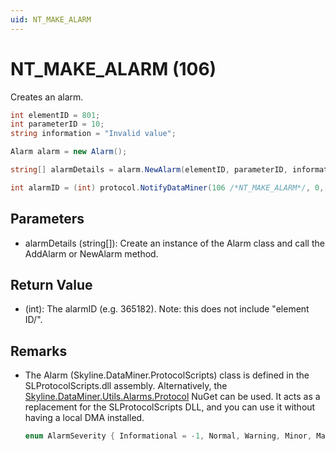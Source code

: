 ```yaml
---
uid: NT_MAKE_ALARM
---
```


# NT_MAKE_ALARM (106)

Creates an alarm.

```csharp
int elementID = 801;
int parameterID = 10;
string information = "Invalid value";

Alarm alarm = new Alarm();

string[] alarmDetails = alarm.NewAlarm(elementID, parameterID, information, AlarmSeverity.WARNING.ToString());

int alarmID = (int) protocol.NotifyDataMiner(106 /*NT_MAKE_ALARM*/, 0, alarmDetails);
```

## Parameters

- alarmDetails (string[]): Create an instance of the Alarm class and call the AddAlarm or NewAlarm method.

## Return Value

- (int): The alarmID (e.g. 365182). Note: this does not include "element ID/".

## Remarks

- The Alarm (Skyline.DataMiner.ProtocolScripts) class is defined in the SLProtocolScripts.dll assembly. Alternatively, the [Skyline.DataMiner.Utils.Alarms.Protocol](https://www.nuget.org/packages/Skyline.DataMiner.Utils.Alarms.Protocol) NuGet can be used. It acts as a replacement for the SLProtocolScripts DLL, and you can use it without having a local DMA installed.

  ```csharp
  enum AlarmSeverity { Informational = -1, Normal, Warning, Minor, Major, Critical };
  ```
